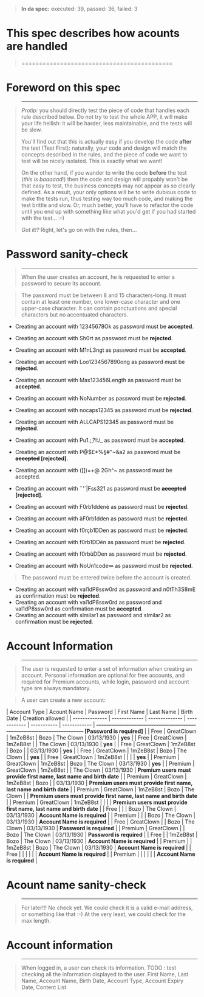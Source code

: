 > **In da spec:** executed: 39, passed: 36, failed: 3

# This spec describes how acounts are handled
>===========================================


# Foreword on this spec
>---------------------

> *Protip:* you should directly test the piece of code that handles each
> rule described below.
> Do not try to test the whole APP, it will make your life hellish: it
> will be harder, less maintainable, and the tests will be slow.
>
> You'll find out that this is actually easy if you develop the code
> **after** the test (Test First): naturally, your code and design will
> match the concepts described in the rules, and the piece of code we
> want to test will be nicely isolated. This is exactly what we want!
>
> On the other hand, if you wander to write the code **before** the test
> (*this is baaaaad*!) then the code and design will propably won't be
> that easy to test, the business concepts may not appear as so clearly
> defined. As a result, your only options will be to write dubious code
> to make the tests run, thus testing way too much code, and making the
> test brittle and slow.
> Or, much better, you'll have to refactor the code until you end up
> with something like what you'd get if you had started with the
> test... :-)
>
> *Got it!?* Right, let's go on with the rules, then...


# Password sanity-check
>---------------------
> When the user creates an account, he is requested to enter a password
> to secure its account.

> The password must be between 8 and 15 characters-long.
> It must contain at least one number, one lower-case character and one
> upper-case character.
> It can contain ponctuations and special characters but no accentuated
> characters.

* Creating an account with 12345678Ok as password must be **accepted**.
* Creating an account with Sh0rt as password must be **rejected**.
* Creating an account with M1nL3ngt as password must be **accepted**.
* Creating an account with Loo1234567890ong as password must be **rejected**.
* Creating an account with Max123456Length as password must be **accepted**.
* Creating an account with NoNumber as password must be **rejected**.
* Creating an account with nocaps12345 as password must be **rejected**.
* Creating an account with ALLCAPS12345 as password must be **rejected**.
* Creating an account with Pu1\.;,?\!:/_ as password must be **accepted**.
* Creating an account with P@$£\*%§\#"~&a2 as password must be **~~accepted~~ [rejected]**.

* Creating an account with \(\[\]\)=\+@ 2Gh^~ as password must be accepted.

* Creating an account with ¨'\`|Fss321 as password must be **~~accepted~~ [rejected]**.
* Creating an account with F0rb1ddenè as password must be **rejected**.
* Creating an account with àF0rb1dden as password must be **rejected**.
* Creating an account with f0rçb1DDen as password must be **rejected**.
* Creating an account with f0rb1DDén as password must be **rejected**.
* Creating an account with f0rbùDDen as password must be **rejected**.
* Creating an account with NoUn1code∞ as password must be **rejected**.

> The password must be entered twice before the account is created.

* Creating an account with val1dP8ssw0rd as password and n0tTh3S8mE as confirmation must be **rejected**.
* Creating an account with val1dP8ssw0rd as password and val1dP8ssw0rd as confirmation must be **accepted**.
* Creating an account with sImilar1 as password and sImilar2 as confirmation must be **rejected**.


# Account Information
>-------------------

> The user is requested to enter a set of information when creating an
> account.
> Personal information are optional for free accounts, and required for
> Premium accounts, while login, password and account type are always
> mandatory.

>A user can create a new account:

| Account Type   | Acount Name   | Password       | First Name   | Last Name   | Birth Date   | Creation allowed                                                                                       |
| -------------- | ------------- | -------------- | ------------ | ----------- | ------------ | **~~-----------------------------------------------------------------------~~ [Password is required]** |
| Free           | GreatClown    | 1mZeB8st       | Bozo         | The Clown   | 03/13/1930   | **yes**                                                                                                |
| Free           | GreatClown    | 1mZeB8st       |              | The Clown   | 03/13/1930   | **yes**                                                                                                |
| Free           | GreatClown    | 1mZeB8st       | Bozo         |             | 03/13/1930   | **yes**                                                                                                |
| Free           | GreatClown    | 1mZeB8st       | Bozo         | The Clown   |              | **yes**                                                                                                |
| Free           | GreatClown    | 1mZeB8st       |              |             |              | **yes**                                                                                                |
| Premium        | GreatClown    | 1mZeB8st       | Bozo         | The Clown   | 03/13/1930   | **yes**                                                                                                |
| Premium        | GreatClown    | 1mZeB8st       |              | The Clown   | 03/13/1930   | **Premium users must provide first name, last name and birth date**                                    |
| Premium        | GreatClown    | 1mZeB8st       | Bozo         |             | 03/13/1930   | **Premium users must provide first name, last name and birth date**                                    |
| Premium        | GreatClown    | 1mZeB8st       | Bozo         | The Clown   |              | **Premium users must provide first name, last name and birth date**                                    |
| Premium        | GreatClown    | 1mZeB8st       |              |             |              | **Premium users must provide first name, last name and birth date**                                    |
| Free           |               |                | Bozo         | The Clown   | 03/13/1930   | **Account Name is required**                                                                           |
| Premium        |               |                | Bozo         | The Clown   | 03/13/1930   | **Account Name is required**                                                                           |
| Free           | GreatClown    |                | Bozo         | The Clown   | 03/13/1930   | **Password is required**                                                                               |
| Premium        | GreatClown    |                | Bozo         | The Clown   | 03/13/1930   | **Password is required**                                                                               |
| Free           |               | 1mZeB8st       | Bozo         | The Clown   | 03/13/1930   | **Account Name is required**                                                                           |
| Premium        |               | 1mZeB8st       | Bozo         | The Clown   | 03/13/1930   | **Account Name is required**                                                                           |
| Free           |               |                |              |             |              | **Account Name is required**                                                                           |
| Premium        |               |                |              |             |              | **Account Name is required**                                                                           |


# Acount name sanity-check
>------------------------

> For later!!! No check yet. We could check it is a valid e-mail
> address, or something like that :-)
> At the very least, we could check for the max length.


# Account information
>-------------------

> When logged in, a user can check its information.
> TODO : test checking all the information displayed to the user.
> First Name, Last Name, Account Name, Birth Date, Account Type, Account Expiry Date, Content List
